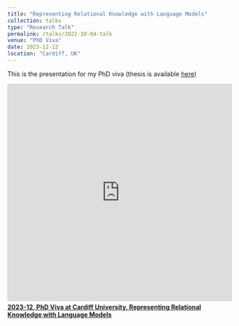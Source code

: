 ```yaml
---
title: "Representing Relational Knowledge with Language Models"
collection: talks
type: "Research Talk"
permalink: /talks/2022-10-04-talk
venue: "PhD Viva"
date: 2023-12-12
location: "Cardiff, UK"
---
```


This is the presentation for my PhD viva (thesis is available [here](https://orca.cardiff.ac.uk/id/eprint/168141/1/thesis_clean.pdf))  

<iframe src="https://www.slideshare.net/slideshow/embed_code/key/Liq1TLkuY2a9ox?startSlide=1" width="597" height="486" frameborder="0" marginwidth="0" marginheight="0" scrolling="no" style="border:1px solid #CCC; border-width:1px; margin-bottom:5px;max-width: 100%;" allowfullscreen></iframe><div style="margin-bottom:5px"><strong><a href="//asahiushio.com/publications/202312phdviva-240821042356-7988aa65.pdf" title="2023-12, PhD Viva at Cardiff University, Representing Relational Knowledge with Language Models" target="_blank">2023-12, PhD Viva at Cardiff University, Representing Relational Knowledge with Language Models</a></strong></div>